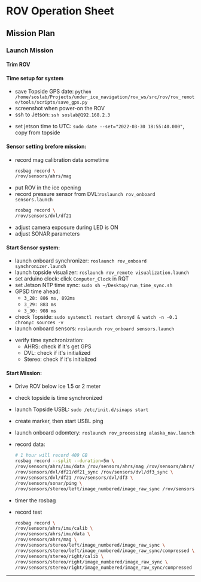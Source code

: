 # ROV Operation Sheet

## Mission Plan

### Launch Mission

#### Trim ROV

#### Time setup for system
- save Topside GPS date: `python /home/soslab/Projects/under_ice_navigation/rov_ws/src/rov/rov_remote/tools/scripts/save_gps.py`
- screenshot when power-on the ROV
- ssh to Jetson: `ssh soslab@192.168.2.3`
<!-- - monitor system time for science system in Field Laptop:`watch -n -0.1 date +%s` -->
- set jetson time to UTC:  `sudo date --set="2022-03-30 18:55:40.000"`, copy from topside


#### Sensor setting brefore mission:
- record mag calibration data sometime
    ```sh
    rosbag record \
    /rov/sensors/ahrs/mag
    ```
- put ROV in the ice opening
- record pressure sensor from DVL:`roslaunch rov_onboard sensors.launch`
    ```sh
    rosbag record \
    /rov/sensors/dvl/df21
    ```
- adjust camera exposure during LED is ON
- adjust SONAR parameters

#### Start Sensor system:
- launch onboard synchronizer: `roslaunch rov_onboard synchronizer.launch` 
- launch topside visualizer: `roslaunch rov_remote visualization.launch`
- set arduino clock: click `Computer_Clock` in RQT
- set Jetson NTP time sync: `sudo sh ~/Desktop/run_time_sync.sh`
- GPSD time ahead:
    - `3_28: 886 ms, 892ms `
    - `3_29: 883 ms`
    - `3_30: 908 ms`
- check Topside: `sudo systemctl restart chronyd & watch -n -0.1 chronyc sources -v`
- launch onboard sensors: `roslaunch rov_onboard sensors.launch`
<!-- - timer the Arduino -->
- verify time synchronization: 
    - AHRS: check if it's get GPS
    - DVL: check if it's initialized
    - Stereo: check if it's initialized

#### Start Mission:
- Drive ROV below ice 1.5 or 2 meter 
- check topside is time synchronized
- launch Topside USBL: `sudo /etc/init.d/sinaps start`
- create marker, then start USBL ping
- launch onboard odomtery: `roslaunch rov_processing alaska_nav.launch`
- record data: 
    ```sh
    # 1 hour will record 409 GB
    rosbag record --split --duration=5m \
    /rov/sensors/ahrs/imu/data /rov/sensors/ahrs/mag /rov/sensors/ahrs/imu/calib \
    /rov/sensors/dvl/df21/df21_sync /rov/sensors/dvl/df3_sync \
    /rov/sensors/dvl/df21 /rov/sensors/dvl/df3 \
    /rov/sensors/sonar/ping \
    /rov/sensors/stereo/left/image_numbered/image_raw_sync /rov/sensors/stereo/right/image_numbered/image_raw_sync /rov/sensors/stereo/right/calib
    ```
- timer the rosbag

- record test
    ```sh
    rosbag record \
    /rov/sensors/ahrs/imu/calib \
    /rov/sensors/ahrs/imu/data \
    /rov/sensors/ahrs/mag \
    /rov/sensors/stereo/left/image_numbered/image_raw_sync \
    /rov/sensors/stereo/left/image_numbered/image_raw_sync/compressed \
    /rov/sensors/stereo/right/calib \
    /rov/sensors/stereo/right/image_numbered/image_raw_sync \
    /rov/sensors/stereo/right/image_numbered/image_raw_sync/compressed
    ```

---------------------------------------------------------------------------------------------------
